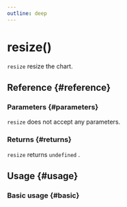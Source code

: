 ```yaml
---
outline: deep
---
```


<script setup>
import Resize from '../../../@views/api/samples/Resize/index.vue'
import Tip from '../../../@components/Tip.vue'
</script>

# resize()
`resize` resize the chart.

<Tip
  type="warn"
  title="Note"
  tip="The container size will always be filled. This method will recalculate the size of each module of the entire chart. Frequent calls may affect performance, so please call with caution."/>


## Reference {#reference}
<!-- @include: @/@views/api/references/instance/resize.md -->

### Parameters {#parameters}
`resize` does not accept any parameters.

### Returns {#returns}
`resize` returns `undefined` .

## Usage {#usage}

### Basic usage {#basic}
<Resize/>